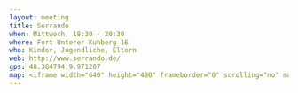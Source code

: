 ```yaml
---
layout: meeting
title: Serrando
when: Mittwoch, 18:30 - 20:30
where: Fort Unterer Kuhberg 16
who: Kinder, Jugendliche, Eltern
web: http://www.serrando.de/
gps: 48.384794,9.971207
map: <iframe width="640" height="480" frameborder="0" scrolling="no" marginheight="0" marginwidth="0" src="http://maps.google.com/maps?q=48.384794,9.971207&amp;num=1&amp;t=h&amp;vpsrc=6&amp;ie=UTF8&amp;ll=48.384452,9.974728&amp;spn=0.005529,0.013937&amp;z=14&amp;output=embed"></iframe><br /><small><a href="http://maps.google.com/maps?q=48.384794,9.971207&amp;num=1&amp;t=h&amp;vpsrc=6&amp;ie=UTF8&amp;ll=48.384452,9.974728&amp;spn=0.005529,0.013937&amp;z=14&amp;source=embed" style="color:#0000FF;text-align:left">Größere Kartenansicht</a></small>
---
```

